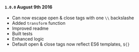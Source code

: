 #### `1.0.0` August 9th 2016
- Can now escape open & close tags with one `\\` backslashe
- Added `transform` function
- Improved readme
- Built tests
- Enhanced logic
- Default open & close tags now reflect ES6 templates, `${}`
